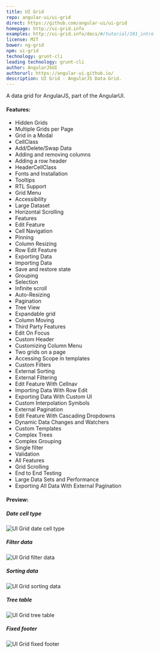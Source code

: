 ```yaml
---
title: UI Grid
repo: angular-ui/ui-grid
direct: https://github.com/angular-ui/ui-grid
homepage: http://ui-grid.info
examples: http://ui-grid.info/docs/#/tutorial/101_intro
license: MIT
bower: ng-grid
npm: ui-grid
technology: grunt-cli
leading technology: grunt-cli
author: AngularJSUI
authorurl: https://angular-ui.github.io/
description: UI Grid - AngularJS Data Grid.
---
```


A data grid for AngularJS, part of the AngularUI.

#### Features:

* Hidden Grids
* Multiple Grids per Page
* Grid in a Modal
* CellClass
* Add/Delete/Swap Data
* Adding and removing columns
* Adding a row header
* HeaderCellClass
* Fonts and Installation
* Tooltips
* RTL Support
* Grid Menu
* Accessibility
* Large Dataset
* Horizontal Scrolling
* Features
* Edit Feature
* Cell Navigation
* Pinning
* Column Resizing
* Row Edit Feature
* Exporting Data
* Importing Data
* Save and restore state
* Grouping
* Selection
* Infinite scroll
* Auto-Resizing
* Pagination
* Tree View
* Expandable grid
* Column Moving
* Third Party Features
* Edit On Focus
* Custom Header
* Customizing Column Menu
* Two grids on a page
* Accessing Scope in templates
* Custom Filters
* External Sorting
* External Filtering
* Edit Feature With Cellnav
* Importing Data With Row Edit
* Exporting Data With Custom UI
* Custom Interpolation Symbols
* External Pagination
* Edit Feature With Cascading Dropdowns
* Dynamic Data Changes and Watchers
* Custom Templates
* Complex Trees
* Complex Grouping
* Single filter
* Validation
* All Features
* Grid Scrolling
* End to End Testing
* Large Data Sets and Performance
* Exporting All Data With External Pagination

#### Preview:

##### Date cell type
![UI Grid date cell type](/images/libraries/ui-grid/ui-grid-date-type-cell.png "UI Grid date cell type")

##### Filter data
![UI Grid filter data](/images/libraries/ui-grid/ui-grid-filering-feature.png "UI Grid filter data")

##### Sorting data
![UI Grid sorting data](/images/libraries/ui-grid/ui-grid-sorting-feature.png "UI Grid sorting data")

##### Tree table
![UI Grid tree table](/images/libraries/ui-grid/ui-grid-tree-table-structure.png "UI Grid tree table")

##### Fixed footer
![UI Grid fixed footer](/images/libraries/ui-grid/ui-grid-footer-feature.png "UI Grid fixed footer")
